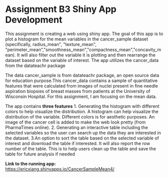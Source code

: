 # **Assignment B3 Shiny App Development**

This assignment is creating a web using shiny app. The goal of this app is to plot a histogram for the mean variables in the cancer_sample dataset (specifically, radius_mean", "texture_mean", "perimeter_mean","smoothness_mean","compactness_mean","concavity_mean). It will also filter out the variable it is plotting and then rearrange the dataset based on the variable of interest. The app utilizes the cancer_data from the datateachr package

The data cancer_sample is from datateachr package, an open source data for education purpose.This cancer_data contains a sample of quantitative features that were calculated from images of nuclei present in fine needle aspiration biopsies of breast masses from patients at the University of Wisconsin Hospital. For this assignment, I am focusing on the mean data.

The app contains **three features** 1. Generating the histogram with different colors to help visualize the distribution. A histogram can help visualize the distribution of the variable. Different colors is for aesthetic purposes. An image of the cancer cell is added to make the web look pretty (from PharmaTimes online). 2. Generating an interactive table including the selected variables so the user can search up the data they are interested in the dataset. 3.An option to sort the table based on the selected variable of interest and download the table if interested. It will also report the row number of the table. This is to help users clean up the table and save the table for future analysis if needed

**Link to the running app:** <https://ericxiang.shinyapps.io/CancerSampleMean4/>
